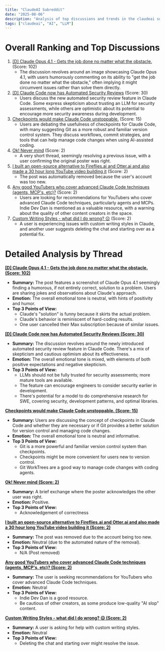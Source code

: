 ```yaml
---
title: "ClaudeAI Subreddit"
date: "2025-08-06"
description: "Analysis of top discussions and trends in the claudeai subreddit"
tags: ["claudeai", "AI", "LLM"]
---
```


# Overall Ranking and Top Discussions
1. [[D] Claude Opus 4.1 - Gets the job done no matter what the obstacle.](https://i.redd.it/2h03i4dxofhf1.jpeg) (Score: 102)
    * The discussion revolves around an image showcasing Claude Opus 4.1, with users humorously commenting on its ability to "get the job done no matter what the obstacle," often implying it might circumvent issues rather than solve them directly.
2. [[D] Claude Code now has Automated Security Reviews](https://v.redd.it/g3s9t161wfhf1) (Score: 30)
    *  Users discuss the new automated security review feature in Claude Code. Some express skepticism about trusting an LLM for security assessments, while others are optimistic about its potential to encourage more security awareness during development.
3.  [Checkpoints would make Claude Code unstoppable.](https://www.reddit.com/r/ClaudeAI/comments/1mjaun3/checkpoints_would_make_claude_code_unstoppable/) (Score: 15)
    * Users are debating the usefulness of checkpoints for Claude Code, with many suggesting Git as a more robust and familiar version control system. They discuss workflows, commit strategies, and tools that can help manage code changes when using AI-assisted coding.
4. [Ok! Never mind](https://i.redd.it/k1cpt1nz0ghf1.jpeg) (Score: 2)
    *  A very short thread, seemingly resolving a previous issue, with a user confirming the original poster was right.
5. [I built an open-source alternative to Fireflies.ai and Otter.ai and also made a 30 hour long YouTube video building it](https://www.reddit.com/r/ClaudeAI/comments/1mjaxw0/i_built_an_opensource_alternative_to_firefliesai/) (Score: 2)
    * The post was automatically removed because the user's account was too new.
6. [Any good YouTubers who cover advanced Claude Code techniques (agents, MCP's, etc)?](https://www.reddit.com/r/ClaudeAI/comments/1mjbzor/any_good_youtubers_who_cover_advanced_claude_code/) (Score: 2)
    *  Users are looking for recommendations for YouTubers who cover advanced Claude Code techniques, particularly agents and MCPs. Indie Dev Dan is mentioned as a valuable resource, with a warning about the quality of other content creators in the space.
7. [Custom Writing Styles - what did I do wrong? ☹️](https://www.reddit.com/r/ClaudeAI/comments/1mjd0by/custom_writing_styles_what_did_i_do_wrong/) (Score: 2)
    * A user is experiencing issues with custom writing styles in Claude, and another user suggests deleting the chat and starting over as a potential fix.

# Detailed Analysis by Thread
**[ [D] Claude Opus 4.1 - Gets the job done no matter what the obstacle. (Score: 102)](https://i.redd.it/2h03i4dxofhf1.jpeg)**
*  **Summary:**  The post features a screenshot of Claude Opus 4.1 seemingly finding a humorous, if not entirely correct, solution to a problem. Users are sharing jokes and observations about Claude's approach.
*  **Emotion:** The overall emotional tone is neutral, with hints of positivity and humor.
*  **Top 3 Points of View:**
    * Claude's "solution" is funny because it skirts the actual problem.
    * Claude's behavior is reminiscent of hard-coding results.
    *  One user cancelled their Max subscription because of similar issues.

**[ [D] Claude Code now has Automated Security Reviews (Score: 30)](https://v.redd.it/g3s9t161wfhf1)**
*  **Summary:**  The discussion revolves around the newly introduced automated security review feature in Claude Code. There's a mix of skepticism and cautious optimism about its effectiveness.
*  **Emotion:** The overall emotional tone is mixed, with elements of both positive expectations and negative skepticism.
*  **Top 3 Points of View:**
    *  LLMs should not be fully trusted for security assessments; more mature tools are available.
    * The feature can encourage engineers to consider security earlier in development.
    * There's potential for a model to do comprehensive research for SWE, covering security, development patterns, and optimal libraries.

**[ Checkpoints would make Claude Code unstoppable. (Score: 15)](https://www.reddit.com/r/ClaudeAI/comments/1mjaun3/checkpoints_would_make_claude_code_unstoppable/)**
*  **Summary:**  Users are discussing the concept of checkpoints in Claude Code and whether they are necessary or if Git provides a better solution for version control and managing code changes.
*  **Emotion:** The overall emotional tone is neutral and informative.
*  **Top 3 Points of View:**
    * Git is a more powerful and familiar version control system than checkpoints.
    * Checkpoints might be more convenient for users new to version control.
    * Git WorkTrees are a good way to manage code changes with coding agents.

**[ Ok! Never mind (Score: 2)](https://i.redd.it/k1cpt1nz0ghf1.jpeg)**
*  **Summary:**  A brief exchange where the poster acknowledges the other user was right.
*  **Emotion:** Positive.
*  **Top 3 Points of View:**
    *  Acknowledgement of correctness

**[ I built an open-source alternative to Fireflies.ai and Otter.ai and also made a 30 hour long YouTube video building it (Score: 2)](https://www.reddit.com/r/ClaudeAI/comments/1mjaxw0/i_built_an_opensource_alternative_to_firefliesai/)**
*  **Summary:**  The post was removed due to the account being too new.
*  **Emotion:** Neutral (due to the automated nature of the removal).
*  **Top 3 Points of View:**
    * N/A (Post removed)

**[ Any good YouTubers who cover advanced Claude Code techniques (agents, MCP's, etc)? (Score: 2)](https://www.reddit.com/r/ClaudeAI/comments/1mjbzor/any_good_youtubers_who_cover_advanced_claude_code/)**
*  **Summary:**  The user is seeking recommendations for YouTubers who cover advanced Claude Code techniques.
*  **Emotion:** Neutral
*  **Top 3 Points of View:**
    * Indie Dev Dan is a good resource.
    * Be cautious of other creators, as some produce low-quality "AI slop" content.

**[ Custom Writing Styles - what did I do wrong? ☹️ (Score: 2)](https://www.reddit.com/r/ClaudeAI/comments/1mjd0by/custom_writing_styles_what_did_i_do_wrong/)**
*  **Summary:**  A user is asking for help with custom writing styles.
*  **Emotion:** Neutral
*  **Top 3 Points of View:**
    *  Deleting the chat and starting over might resolve the issue.
